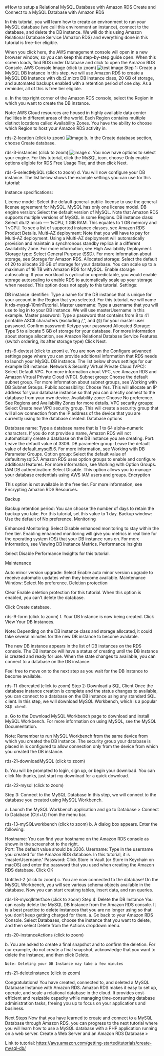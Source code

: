 #How to setup a Relational MySQL Database with Amazon RDS
Create and Connect to a MySQL Database with Amazon RDS

In this tutorial, you will learn how to create an environment to run your MySQL database (we call this environment an instance), connect to the database, and delete the DB instance.  We will do this using Amazon Relational Database Service (Amazon RDS) and everything done in this tutorial is free-tier eligible.

When you click here, the AWS management console will open in a new browser window, so you can keep this step-by-step guide open. When this screen loads, find RDS under Database and click to open the Amazon RDS Console.
AWS Console Image
(click to zoom)
![test image](/Database/Documentation/DocumentationImages/AWS%20Console%20Image.png)
Step 1: Create a MySQL DB Instance
In this step, we will use Amazon RDS to create a MySQL DB Instance with db.t2.micro DB instance class, 20 GB of storage, and automated backups enabled with a retention period of one day. As a reminder, all of this is free tier eligible.

a. In the top right corner of the Amazon RDS console, select the Region in which you want to create the DB instance.

Note: AWS Cloud resources are housed in highly available data center facilities in different areas of the world. Each Region contains multiple distinct locations called Availability Zones. You have the ability to choose which Region to host your Amazon RDS activity in. 

rds-2-location
(click to zoom)
![image](/Database/Documentation/DocumentationImages/rds-2-location.png)
b.   In the Create database section, choose Create database.

 

 

rds-3-instances
(click to zoom)
![image](/Database/Documentation/DocumentationImages/rds-3-instanes.png)
c.  You now have options to select your engine.  For this tutorial, click the MySQL icon, choose Only enable options eligible for RDS Free Usage Tier, and then click Next.

 

rds-5-selectMySQL
(click to zoom)
d. You will now configure your DB instance. The list below shows the example settings you can use for this tutorial:

Instance specifications:

License model: Select the default general-public-license to use the general license agreement for MySQL. MySQL has only one license model.
DB engine version: Select the default version of MySQL. Note that Amazon RDS supports multiple versions of MySQL in some Regions.
DB instance class: Select db.t2.micro --- 1vCPU, 1 GIB RAM.  This equates to 1 GB memory and 1 vCPU. To see a list of supported instance classes, see Amazon RDS Product Details.
Multi-AZ deployment: Note that you will have to pay for Multi-AZ deployment. Using a Multi-AZ deployment will automatically provision and maintain a synchronous standby replica in a different Availability Zone.  For more information, see High Availability Deployment.
Storage type: Select General Purpose (SSD). For more information about storage, see Storage for Amazon RDS.
Allocated storage: Select the default of 20 to allocate 20 GB of storage for your database.  You can scale up to a maximum of 16 TB with Amazon RDS for MySQL.
Enable storage autoscaling: If your workload is cyclical or unpredictable, you would enable storage autoscaling to enable RDS to automatically scale up your storage when needed. This option does not apply to this tutorial.
Settings:

DB instance identifier: Type a name for the DB instance that is unique for your account in the Region that you selected. For this tutorial, we will name it rds-mysql-10minTutorial.
Master username: Type a username that you will use to log in to your DB instance. We will use masterUsername in this example.
Master password: Type a password that contains from 8 to 41 printable ASCII characters (excluding /,", and @) for your master user password.
Confirm password: Retype your password
Allocated Storage: Type 5 to allocate 5 GB of storage for your database. For more information about storage allocation, see Amazon Relational Database Service Features. (switch ordering, its after storage type)
Click Next.

 

rds-6-devtest
(click to zoom)
e. You are now on the Configure advanced settings page where you can provide additional information that RDS needs to launch your MySQL DB instance. The list below shows settings for our example DB instance.
Network & Security
Virtual Private Cloud (VPC): Select Default VPC. For more information about VPC, see Amazon RDS and Amazon Virtual Private Cloud (VPC).
Subnet group: Choose the default subnet group. For more information about subnet groups, see Working with DB Subnet Groups.
Public accessibliity: Choose Yes. This will allocate an IP address for your database instance so that you can directly connect to the database from your own device.
Availability zone: Choose No preference. See Regions and Availability Zones for more details.
VPC security groups: Select Create new VPC security group. This will create a security group that will allow connection from the IP address of the device that you are currently using to the database created.
Database options

Database name: Type a database name that is 1 to 64 alpha-numeric characters. If you do not provide a name, Amazon RDS will not automatically create a database on the DB instance you are creating.
Port: Leave the default value of 3306.
DB parameter group: Leave the default value of default.mysql5.6. For more information, see Working with DB Parameter Groups.
Option group: Select the default value of default:mysql5.7. Amazon RDS uses option groups to enable and configure additional features.  For more information, see Working with Option Groups.
IAM DB authentication: Select Disable. This option allows you to manage your database credentials using AWS IAM users and groups.
Encryption

This option is not available in the free tier. For more information, see Encrypting Amazon RDS Resources.

Backup

Backup retention period: You can choose the number of days to retain the backup you take. For this tutorial, set this value to 1 day.
Backup window: Use the default of No preference.
Monitoring

Enhanced Monitoring: Select Disable enhanced monitoring to stay within the free tier. Enabling enhanced monitoring will give you metrics in real time for the operating system (OS) that your DB instance runs on. For more information, see Viewing DB Instance Metrics.
Performance Insights

Select Disable Performance Insights for this tutorial.

Maintenance

Auto minor version upgrade: Select Enable auto minor version upgrade to receive automatic updates when they become available.
Maintenance Window: Select No preference.
Deletion protection

Clear Enable deletion protection for this tutorial. When this option is enabled, you can't delete the database.
 

Click Create database.

rds-9-form
(click to zoom)
f. Your DB Instance is now being created.  Click View Your DB Instances.

Note: Depending on the DB instance class and storage allocated, it could take several minutes for the new DB instance to become available.

The new DB instance appears in the list of DB instances on the RDS console. The DB instance will have a status of creating until the DB instance is created and ready for use.  When the state changes to available, you can connect to a database on the DB instance. 

Feel free to move on to the next step as you wait for the DB instance to become available.

rds-11-dbcreated
(click to zoom)
Step 2: Download a SQL Client
Once the database instance creation is complete and the status changes to available, you can connect to a database on the DB instance using any standard SQL client. In this step, we will download MySQL Workbench, which is a popular SQL client.

a. Go to the Download MySQL Workbench page to download and install MySQL Workbench. For more information on using MySQL, see the MySQL Documentation.

Note:  Remember to run MySQL Workbench from the same device from which you created the DB Instance. The security group your database is placed in is configured to allow connection only from the device from which you created the DB instance.

rds-21-downloadMySQL
(click to zoom)

b. You will be prompted to login, sign up, or begin your download.  You can click No thanks, just start my download for a quick download.

rds-22-mysql
(click to zoom)

Step 3: Connect to the MySQL Database
In this step, we will connect to the database you created using MySQL Workbench.

a. Launch the MySQL Workbench application and go to Database > Connect to Database (Ctrl+U) from the menu bar.

rds-13-mySQLworkbench
(click to zoom)
b. A dialog box appears.  Enter the following:

Hostname: You can find your hostname on the Amazon RDS console as shown in the screenshot to the right.  
Port: The default value should be 3306.
Username: Type in the username you created for the Amazon RDS database.  In this tutorial, it is 'masterUsername.'
Password: Click Store in Vault (or Store in Keychain on macOS) and enter the password that you used when creating the Amazon RDS database.
Click OK

 

Untitled-2
(click to zoom)
c. You are now connected to the database! On the MySQL Workbench, you will see various schema objects available in the database. Now you can start creating tables, insert data, and run queries.

rds-18-mysqlInterface
(click to zoom)
Step 4: Delete the DB Instance
You can easily delete the MySQL DB Instance from the Amazon RDS console. It is a best practice to delete instances that you are no longer using so that you don’t keep getting charged for them.
a. Go back to your Amazon RDS Console. Select Databases, choose the instance that you want to delete, and then select Delete from the Actions dropdown menu.

rds-20-instanceActions
(click to zoom)

b. You are asked to create a final snapshot and to confirm the deletion. For our example, do not create a final snapshot, acknowledge that you want to delete the instance, and then click Delete. 

    Note: Deleting your DB Instance may take a few minutes

rds-21-deleteInstance
(click to zoom)

Congratulations!
You have created, connected to, and deleted a MySQL Database Instance with Amazon RDS.  Amazon RDS makes it easy to set up, operate, and scale a relational database in the cloud. It provides cost-efficient and resizable capacity while managing time-consuming database administration tasks, freeing you up to focus on your applications and business.

Next Steps
Now that you have learned to create and connect to a MySQL Database through Amazon RDS, you can progress to the next tutorial where you will learn how to use a MySQL database with a PHP application running on a web server.
Create a Web Server and an Amazon RDS Database »

Link to tutorial: https://aws.amazon.com/getting-started/tutorials/create-mysql-db/
